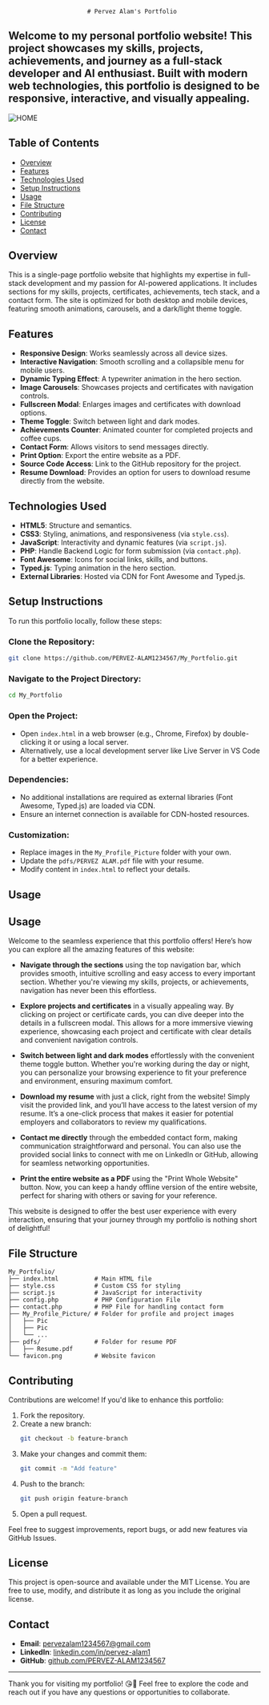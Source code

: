                           # Pervez Alam's Portfolio

Welcome to my personal portfolio website! This project showcases my skills, projects, achievements, and journey as a full-stack developer and AI enthusiast. Built with modern web technologies, this portfolio is designed to be responsive, interactive, and visually appealing.
---
![HOME](https://github.com/user-attachments/assets/5f14c83e-22fb-433e-9eb8-e28d3e879874)
## Table of Contents
- [Overview](#overview)
- [Features](#features)
- [Technologies Used](#technologies-used)
- [Setup Instructions](#setup-instructions)
- [Usage](#usage)
- [File Structure](#file-structure)
- [Contributing](#contributing)
- [License](#license)
- [Contact](#contact)

## Overview
This is a single-page portfolio website that highlights my expertise in full-stack development and my passion for AI-powered applications. It includes sections for my skills, projects, certificates, achievements, tech stack, and a contact form. The site is optimized for both desktop and mobile devices, featuring smooth animations, carousels, and a dark/light theme toggle.

## Features
- **Responsive Design**: Works seamlessly across all device sizes.
- **Interactive Navigation**: Smooth scrolling and a collapsible menu for mobile users.
- **Dynamic Typing Effect**: A typewriter animation in the hero section.
- **Image Carousels**: Showcases projects and certificates with navigation controls.
- **Fullscreen Modal**: Enlarges images and certificates with download options.
- **Theme Toggle**: Switch between light and dark modes.
- **Achievements Counter**: Animated counter for completed projects and coffee cups.
- **Contact Form**: Allows visitors to send messages directly.
- **Print Option**: Export the entire website as a PDF.
- **Source Code Access**: Link to the GitHub repository for the project.
- **Resume Download**: Provides an option for users to download resume directly from the website.

## Technologies Used
- **HTML5**: Structure and semantics.
- **CSS3**: Styling, animations, and responsiveness (via `style.css`).
- **JavaScript**: Interactivity and dynamic features (via `script.js`).
- **PHP**: Handle Backend Logic for form submission (via `contact.php`).
- **Font Awesome**: Icons for social links, skills, and buttons.
- **Typed.js**: Typing animation in the hero section.
- **External Libraries**: Hosted via CDN for Font Awesome and Typed.js.

## Setup Instructions
To run this portfolio locally, follow these steps:

### Clone the Repository:
```bash
git clone https://github.com/PERVEZ-ALAM1234567/My_Portfolio.git
```

### Navigate to the Project Directory:
```bash
cd My_Portfolio
```

### Open the Project:
- Open `index.html` in a web browser (e.g., Chrome, Firefox) by double-clicking it or using a local server.
- Alternatively, use a local development server like Live Server in VS Code for a better experience.

### Dependencies:
- No additional installations are required as external libraries (Font Awesome, Typed.js) are loaded via CDN.
- Ensure an internet connection is available for CDN-hosted resources.

### Customization:
- Replace images in the `My_Profile_Picture` folder with your own.
- Update the `pdfs/PERVEZ ALAM.pdf` file with your resume.
- Modify content in `index.html` to reflect your details.

## Usage
## Usage

Welcome to the seamless experience that this portfolio offers! Here’s how you can explore all the amazing features of this website:

- **Navigate through the sections** using the top navigation bar, which provides smooth, intuitive scrolling and easy access to every important section. Whether you're viewing my skills, projects, or achievements, navigation has never been this effortless.
  
- **Explore projects and certificates** in a visually appealing way. By clicking on project or certificate cards, you can dive deeper into the details in a fullscreen modal. This allows for a more immersive viewing experience, showcasing each project and certificate with clear details and convenient navigation controls.

- **Switch between light and dark modes** effortlessly with the convenient theme toggle button. Whether you're working during the day or night, you can personalize your browsing experience to fit your preference and environment, ensuring maximum comfort.

- **Download my resume** with just a click, right from the website! Simply visit the provided link, and you’ll have access to the latest version of my resume. It’s a one-click process that makes it easier for potential employers and collaborators to review my qualifications.

- **Contact me directly** through the embedded contact form, making communication straightforward and personal. You can also use the provided social links to connect with me on LinkedIn or GitHub, allowing for seamless networking opportunities.

- **Print the entire website as a PDF** using the "Print Whole Website" button. Now, you can keep a handy offline version of the entire website, perfect for sharing with others or saving for your reference.

This website is designed to offer the best user experience with every interaction, ensuring that your journey through my portfolio is nothing short of delightful!


## File Structure
```
My_Portfolio/
├── index.html          # Main HTML file
├── style.css           # Custom CSS for styling
├── script.js           # JavaScript for interactivity
├── config.php          # PHP Configuration File
├── contact.php         # PHP File for handling contact form 
├── My_Profile_Picture/ # Folder for profile and project images
│   ├── Pic
│   ├── Pic
│   └── ...
├── pdfs/               # Folder for resume PDF
│   ├── Resume.pdf
└── favicon.png         # Website favicon
```

## Contributing
Contributions are welcome! If you'd like to enhance this portfolio:

1. Fork the repository.
2. Create a new branch:
   ```bash
   git checkout -b feature-branch
   ```
3. Make your changes and commit them:
   ```bash
   git commit -m "Add feature"
   ```
4. Push to the branch:
   ```bash
   git push origin feature-branch
   ```
5. Open a pull request.

Feel free to suggest improvements, report bugs, or add new features via GitHub Issues.

## License
This project is open-source and available under the MIT License. You are free to use, modify, and distribute it as long as you include the original license.

## Contact
- **Email**: [pervezalam1234567@gmail.com](mailto:pervezalam1234567@gmail.com)
- **LinkedIn**: [linkedin.com/in/pervez-alam1](https://linkedin.com/in/pervez-alam1)
- **GitHub**: [github.com/PERVEZ-ALAM1234567](https://github.com/PERVEZ-ALAM1234567)

---
Thank you for visiting my portfolio! 😘🥰 
Feel free to explore the code and reach out if you have any questions or opportunities to collaborate.
